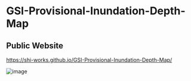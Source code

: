 # GSI-Provisional-Inundation-Depth-Map
## Public Website
https://shi-works.github.io/GSI-Provisional-Inundation-Depth-Map/

![image](https://github.com/shi-works/GSI-Provisional-Inundation-Depth-Map/assets/71203808/21163840-363e-42ec-b4bd-1587923bfd66)




